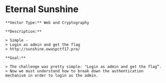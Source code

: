 # Eternal Sunshine
	**Vector Type:** Web and Cryptography

	**Description:** 

	> Simple -
	> Login as admin and get the flag
	> http://sunshine.owaspctf17.pro/

	**Goal:** 

	> The challenge was pretty simple: "Login as admin and get the flag”. 
	> Now we must understand how to break down the authentication mechanism in order to login as the admin. 
